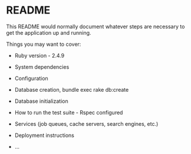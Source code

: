# README

This README would normally document whatever steps are necessary to get the
application up and running.

Things you may want to cover:

* Ruby version - 2.4.9

* System dependencies

* Configuration

* Database creation, bundle exec rake db:create

* Database initialization

* How to run the test suite - Rspec configured

* Services (job queues, cache servers, search engines, etc.)

* Deployment instructions

* ...
